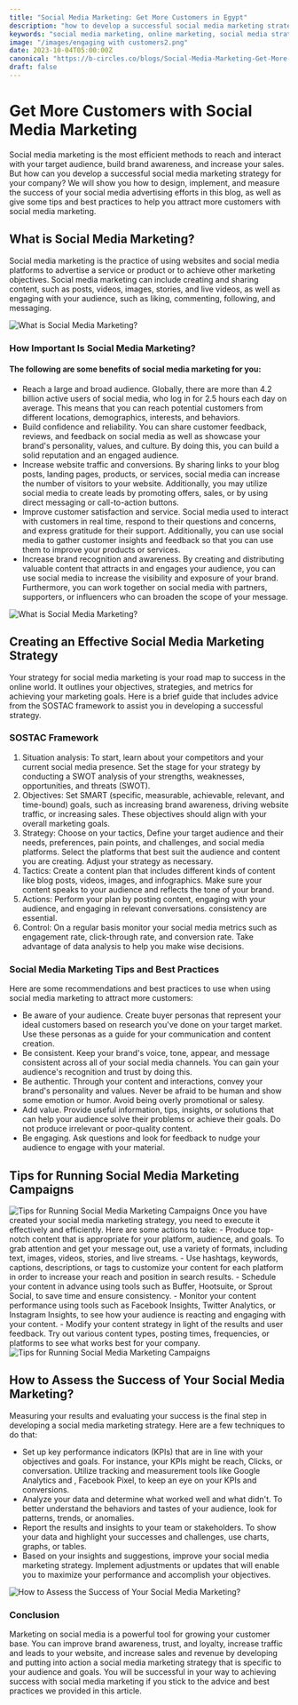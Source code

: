 ```yaml
---
title: "Social Media Marketing: Get More Customers in Egypt"
description: "how to develop a successful social media marketing strategy for bringing in more customers, increase brand awareness, and increase sales. Social media marketing in Egypt."
keywords: "social media marketing, online marketing, social media strategy, customer engagement, brand awareness, digital marketing"
image: "/images/engaging with customers2.png"
date: 2023-10-04T05:00:00Z
canonical: "https://b-circles.co/blogs/Social-Media-Marketing-Get-More-Customers-in-Egypt/"
draft: false
---
```


# Get More Customers with Social Media Marketing

Social media marketing is the most efficient methods to reach and interact with your target audience, build brand awareness, and increase your sales. But how can you develop a successful social media marketing strategy for your company? We will show you how to design, implement, and measure the success of your social media advertising efforts in this blog, as well as give some tips and best practices to help you attract more customers with social media marketing.

##  What is Social Media Marketing?

Social media marketing is the practice of using websites and social media platforms to advertise a service or product or to achieve other marketing objectives. Social media marketing can include creating and sharing content, such as posts, videos, images, stories, and live videos, as well as engaging with your audience, such as liking, commenting, following, and messaging.

<img src='/images/Social Media Marketing Strategy1.png' class='rounded-lg max-w-[1200px] max-h-[800px] w-full h-auto' alt='What is Social Media Marketing?' />


### How Important Is Social Media Marketing?

#### The following are some benefits of social media marketing for you:

- Reach a large and broad audience. Globally, there are more than 4.2 billion active users of social media, who log in for 2.5 hours each day on average. This means that you can reach potential customers from different locations, demographics, interests, and behaviors.
- Build confidence and reliability. You can share customer feedback, reviews, and feedback on social media as well as showcase your brand's personality, values, and culture. By doing this, you can build a solid reputation and an engaged audience.
- Increase website traffic and conversions. By sharing links to your blog posts, landing pages, products, or services, social media can increase the number of visitors to your website. Additionally, you may utilize social media to create leads by promoting offers, sales, or by using direct messaging or call-to-action buttons.
- Improve customer satisfaction and service. Social media used to interact with customers in real time, respond to their questions and concerns, and express gratitude for their support. Additionally, you can use social media to gather customer insights and feedback so that you can use them to improve your products or services.
- Increase brand recognition and awareness. By creating and distributing valuable content that attracts in and engages your audience, you can use social media to increase the visibility and exposure of your brand. Furthermore, you can work together on social media with partners, supporters, or influencers who can broaden the scope of your message.

<img src='/images/Social Media Marketing Strategy1.png' class='rounded-lg max-w-[1200px] max-h-[800px] w-full h-auto' alt='What is Social Media Marketing?' />



## Creating an Effective Social Media Marketing Strategy

Your strategy for social media marketing is your road map to success in the online world. It outlines your objectives, strategies, and metrics for achieving your marketing goals. Here is a brief guide that includes advice from the SOSTAC framework to assist you in developing a successful strategy.

### SOSTAC Framework

1. Situation analysis: To start, learn about your competitors and your current social media presence. Set the stage for your strategy by conducting a SWOT analysis of your strengths, weaknesses, opportunities, and threats (SWOT).
2. Objectives: Set SMART (specific, measurable, achievable, relevant, and time-bound) goals, such as increasing brand awareness, driving website traffic, or increasing sales. These objectives should align with your overall marketing goals.
3. Strategy: Choose on your tactics, Define your target audience and their needs, preferences, pain points, and challenges, and social media platforms. Select the platforms that best suit the audience and content you are creating. Adjust your strategy as necessary.
4. Tactics: Create a content plan that includes different kinds of content like blog posts, videos, images, and infographics. Make sure your content speaks to your audience and reflects the tone of your brand.
5. Actions: Perform your plan by posting content, engaging with your audience, and engaging in relevant conversations. consistency are essential.
6. Control: On a regular basis monitor your social media metrics such as engagement rate, click-through rate, and conversion rate. Take advantage of data analysis to help you make wise decisions.

### Social Media Marketing Tips and Best Practices

Here are some recommendations and best practices to use when using social media marketing to attract more customers:
- Be aware of your audience. Create buyer personas that represent your ideal customers based on research you've done on your target market. Use these personas as a guide for your communication and content creation.
- Be consistent. Keep your brand's voice, tone, appear, and message consistent across all of your social media channels. You can gain your audience's recognition and trust by doing this.
- Be authentic. Through your content and interactions, convey your brand's personality and values. Never be afraid to be human and show some emotion or humor. Avoid being overly promotional or salesy.
- Add value. Provide useful information, tips, insights, or solutions that can help your audience solve their problems or achieve their goals. Do not produce irrelevant or poor-quality content.
- Be engaging. Ask questions and look for feedback to nudge your audience to engage with your material.

## Tips for Running Social Media Marketing Campaigns
<img src='/images/Effective Social Media Campaigns5.png' class='rounded-lg w-full' alt='Tips for Running Social Media Marketing Campaigns' />
Once you have created your social media marketing strategy, you need to execute it effectively and efficiently. Here are some actions to take:
- Produce top-notch content that is appropriate for your platform, audience, and goals. To grab attention and get your message out, use a variety of formats, including text, images, videos, stories, and live streams.
- Use hashtags, keywords, captions, descriptions, or tags to customize your content for each platform in order to increase your reach and position in search results.
- Schedule your content in advance using tools such as Buffer, Hootsuite, or Sprout Social, to save time and ensure consistency.
- Monitor your content performance using tools such as Facebook Insights, Twitter Analytics, or Instagram Insights, to see how your audience is reacting and engaging with your content.
- Modify your content strategy in light of the results and user feedback. Try out various content types, posting times, frequencies, or platforms to see what works best for your company.

<img src='/images/Creating Valuable Content4.png' class='rounded-lg w-full' alt='Tips for Running Social Media Marketing Campaigns' />


## How to Assess the Success of Your Social Media Marketing?

Measuring your results and evaluating your success is the final step in developing a social media marketing strategy. Here are a few techniques to do that:
- Set up key performance indicators (KPIs) that are in line with your objectives and goals. For instance, your KPIs might be reach, Clicks, or conversation.
Utilize tracking and measurement tools like Google Analytics and , Facebook Pixel, to keep an eye on your KPIs and conversions.
- Analyze your data and determine what worked well and what didn't. To better understand the behaviors and tastes of your audience, look for patterns, trends, or anomalies.
- Report the results and insights to your team or stakeholders. To show your data and highlight your successes and challenges, use charts, graphs, or tables.
- Based on your insights and suggestions, improve your social media marketing strategy. Implement adjustments or updates that will enable you to maximize your performance and accomplish your objectives.

<img src='/images/Measuring Social Media Success3.png' class='rounded-lg max-w-[1200px] max-h-[800px] w-full h-auto' alt='How to Assess the Success of Your Social Media Marketing?' />

### Conclusion

Marketing on social media is a powerful tool for growing your customer base. You can improve brand awareness, trust, and loyalty, increase traffic and leads to your website, and increase sales and revenue by developing and putting into action a social media marketing strategy that is specific to your audience and goals. You will be successful in your way to achieving success with social media marketing if you stick to the advice and best practices we provided in this article.

